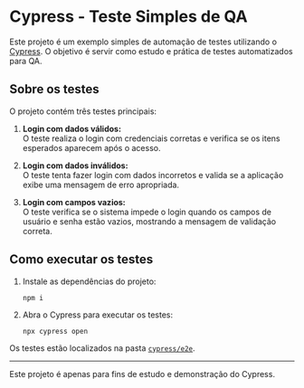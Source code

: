 # Cypress - Teste Simples de QA

Este projeto é um exemplo simples de automação de testes utilizando o [Cypress](https://www.cypress.io/). O objetivo é servir como estudo e prática de testes automatizados para QA.

## Sobre os testes

O projeto contém três testes principais:

1. **Login com dados válidos:**  
   O teste realiza o login com credenciais corretas e verifica se os itens esperados aparecem após o acesso.

2. **Login com dados inválidos:**  
   O teste tenta fazer login com dados incorretos e valida se a aplicação exibe uma mensagem de erro apropriada.

3. **Login com campos vazios:**  
   O teste verifica se o sistema impede o login quando os campos de usuário e senha estão vazios, mostrando a mensagem de validação correta.

## Como executar os testes

1. Instale as dependências do projeto:
   ```
   npm i
   ```

2. Abra o Cypress para executar os testes:
   ```
   npx cypress open
   ```

Os testes estão localizados na pasta [`cypress/e2e`](cypress/e2e/login.cy.js).

---

Este projeto é apenas para fins de estudo e demonstração do Cypress.